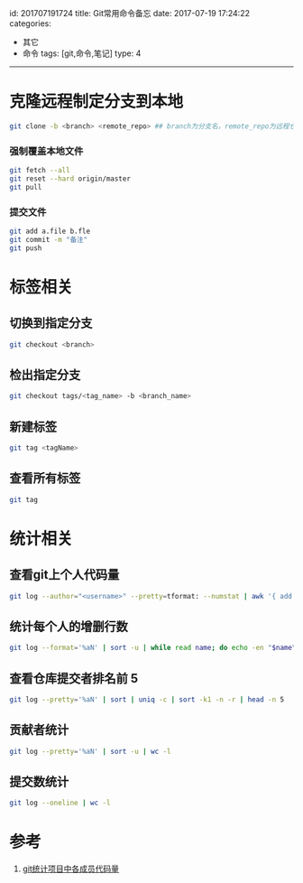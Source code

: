 id: 201707191724
title: Git常用命令备忘
date: 2017-07-19 17:24:22
categories:
- 其它
- 命令
tags: [git,命令,笔记]
type: 4
---------
# 克隆远程制定分支到本地
```bash
git clone -b <branch> <remote_repo> ## branch为分支名，remote_repo为远程仓库
```

### 强制覆盖本地文件
```bash
git fetch --all
git reset --hard origin/master
git pull
```

### 提交文件
```bash
git add a.file b.fle
git commit -m "备注"
git push
```

# 标签相关
## 切换到指定分支
```bash
git checkout <branch>
```
## 检出指定分支
```bash
git checkout tags/<tag_name> -b <branch_name>
```
## 新建标签
```bash
git tag <tagName>
```

## 查看所有标签
```bash
git tag
```
# 统计相关
## 查看git上个人代码量
```bash
git log --author="<username>" --pretty=tformat: --numstat | awk '{ add += $1; subs += $2; loc += $1 - $2 } END { printf "added lines: %s, removed lines: %s, total lines: %s\n", add, subs, loc }' -
```

## 统计每个人的增删行数
```bash
git log --format='%aN' | sort -u | while read name; do echo -en "$name\t"; git log --author="$name" --pretty=tformat: --numstat | awk '{ add += $1; subs += $2; loc += $1 - $2 } END { printf "added lines: %s, removed lines: %s, total lines: %s\n", add, subs, loc }' -; done
```

## 查看仓库提交者排名前 5
```bash
git log --pretty='%aN' | sort | uniq -c | sort -k1 -n -r | head -n 5
```
## 贡献者统计
```bash
git log --pretty='%aN' | sort -u | wc -l
```

## 提交数统计
```bash
git log --oneline | wc -l
```

# 参考
1. [git统计项目中各成员代码量](https://rzrobert.github.io/2017/02/04/git%E7%BB%9F%E8%AE%A1%E9%A1%B9%E7%9B%AE%E4%B8%AD%E5%90%84%E6%88%90%E5%91%98%E4%BB%A3%E7%A0%81%E9%87%8F/)